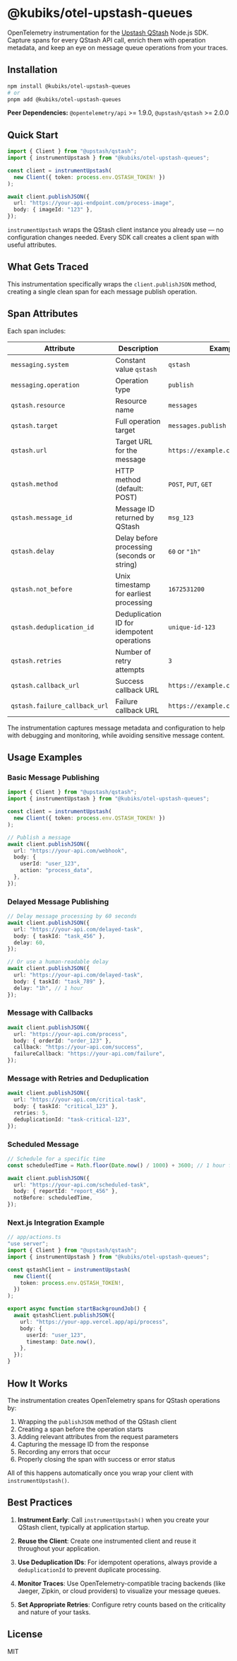 # @kubiks/otel-upstash-queues

OpenTelemetry instrumentation for the [Upstash QStash](https://upstash.com/docs/qstash) Node.js SDK.
Capture spans for every QStash API call, enrich them with operation metadata,
and keep an eye on message queue operations from your traces.

## Installation

```bash
npm install @kubiks/otel-upstash-queues
# or
pnpm add @kubiks/otel-upstash-queues
```

**Peer Dependencies:** `@opentelemetry/api` >= 1.9.0, `@upstash/qstash` >= 2.0.0

## Quick Start

```ts
import { Client } from "@upstash/qstash";
import { instrumentUpstash } from "@kubiks/otel-upstash-queues";

const client = instrumentUpstash(
  new Client({ token: process.env.QSTASH_TOKEN! })
);

await client.publishJSON({
  url: "https://your-api-endpoint.com/process-image",
  body: { imageId: "123" },
});
```

`instrumentUpstash` wraps the QStash client instance you already use — no configuration changes
needed. Every SDK call creates a client span with useful attributes.

## What Gets Traced

This instrumentation specifically wraps the `client.publishJSON` method, creating a single clean span for each message publish operation.

## Span Attributes

Each span includes:

| Attribute                      | Description                                 | Example                                      |
| ------------------------------ | ------------------------------------------- | -------------------------------------------- |
| `messaging.system`             | Constant value `qstash`                     | `qstash`                                     |
| `messaging.operation`          | Operation type                              | `publish`                                    |
| `qstash.resource`              | Resource name                               | `messages`                                   |
| `qstash.target`                | Full operation target                       | `messages.publish`                           |
| `qstash.url`                   | Target URL for the message                  | `https://example.com/api/process`            |
| `qstash.method`                | HTTP method (default: POST)                 | `POST`, `PUT`, `GET`                         |
| `qstash.message_id`            | Message ID returned by QStash               | `msg_123`                                    |
| `qstash.delay`                 | Delay before processing (seconds or string) | `60` or `"1h"`                               |
| `qstash.not_before`            | Unix timestamp for earliest processing      | `1672531200`                                 |
| `qstash.deduplication_id`      | Deduplication ID for idempotent operations  | `unique-id-123`                              |
| `qstash.retries`               | Number of retry attempts                    | `3`                                          |
| `qstash.callback_url`          | Success callback URL                        | `https://example.com/callback`               |
| `qstash.failure_callback_url`  | Failure callback URL                        | `https://example.com/failure`                |

The instrumentation captures message metadata and configuration to help with debugging and monitoring, while avoiding sensitive message content.

## Usage Examples

### Basic Message Publishing

```ts
import { Client } from "@upstash/qstash";
import { instrumentUpstash } from "@kubiks/otel-upstash-queues";

const client = instrumentUpstash(
  new Client({ token: process.env.QSTASH_TOKEN! })
);

// Publish a message
await client.publishJSON({
  url: "https://your-api.com/webhook",
  body: {
    userId: "user_123",
    action: "process_data",
  },
});
```

### Delayed Message Publishing

```ts
// Delay message processing by 60 seconds
await client.publishJSON({
  url: "https://your-api.com/delayed-task",
  body: { taskId: "task_456" },
  delay: 60,
});

// Or use a human-readable delay
await client.publishJSON({
  url: "https://your-api.com/delayed-task",
  body: { taskId: "task_789" },
  delay: "1h", // 1 hour
});
```

### Message with Callbacks

```ts
await client.publishJSON({
  url: "https://your-api.com/process",
  body: { orderId: "order_123" },
  callback: "https://your-api.com/success",
  failureCallback: "https://your-api.com/failure",
});
```

### Message with Retries and Deduplication

```ts
await client.publishJSON({
  url: "https://your-api.com/critical-task",
  body: { taskId: "critical_123" },
  retries: 5,
  deduplicationId: "task-critical-123",
});
```

### Scheduled Message

```ts
// Schedule for a specific time
const scheduledTime = Math.floor(Date.now() / 1000) + 3600; // 1 hour from now

await client.publishJSON({
  url: "https://your-api.com/scheduled-task",
  body: { reportId: "report_456" },
  notBefore: scheduledTime,
});
```

### Next.js Integration Example

```ts
// app/actions.ts
"use server";
import { Client } from "@upstash/qstash";
import { instrumentUpstash } from "@kubiks/otel-upstash-queues";

const qstashClient = instrumentUpstash(
  new Client({
    token: process.env.QSTASH_TOKEN!,
  })
);

export async function startBackgroundJob() {
  await qstashClient.publishJSON({
    url: "https://your-app.vercel.app/api/process",
    body: {
      userId: "user_123",
      timestamp: Date.now(),
    },
  });
}
```

## How It Works

The instrumentation creates OpenTelemetry spans for QStash operations by:

1. Wrapping the `publishJSON` method of the QStash client
2. Creating a span before the operation starts
3. Adding relevant attributes from the request parameters
4. Capturing the message ID from the response
5. Recording any errors that occur
6. Properly closing the span with success or error status

All of this happens automatically once you wrap your client with `instrumentUpstash()`.

## Best Practices

1. **Instrument Early**: Call `instrumentUpstash()` when you create your QStash client, typically at application startup.

2. **Reuse the Client**: Create one instrumented client and reuse it throughout your application.

3. **Use Deduplication IDs**: For idempotent operations, always provide a `deduplicationId` to prevent duplicate processing.

4. **Monitor Traces**: Use OpenTelemetry-compatible tracing backends (like Jaeger, Zipkin, or cloud providers) to visualize your message queues.

5. **Set Appropriate Retries**: Configure retry counts based on the criticality and nature of your tasks.

## License

MIT